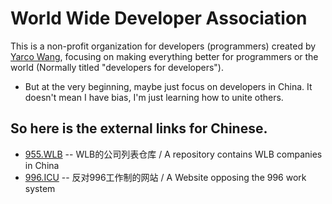 # World Wide Developer Association

This is a non-profit organization for developers (programmers) created by [Yarco Wang](https://www.bbish.net/), focusing on making everything better for programmers or the world (Normally titled "developers for developers").

* But at the very beginning, maybe just focus on developers in China. It doesn't mean I have bias, I'm just learning how to unite others.

## So here is the external links for Chinese.

* [955.WLB](https://github.com/formulahendry/955.WLB) -- WLB的公司列表仓库 / A repository contains WLB companies in China
* [996.ICU](https://996.icu/) -- 反对996工作制的网站 / A Website opposing the 996 work system

